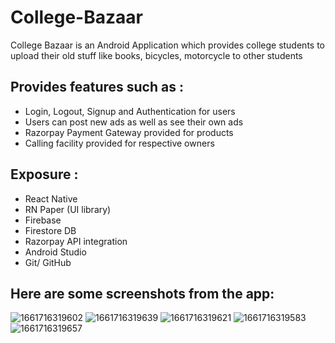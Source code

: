# College-Bazaar
College Bazaar is an Android Application which provides college students to upload their old stuff like books, bicycles, motorcycle to other students
## Provides features such as :
* Login, Logout, Signup and Authentication for users
* Users can post new ads as well as see their own ads
* Razorpay Payment Gateway provided for products
* Calling facility provided for respective owners

## Exposure :
* React Native 
* RN Paper (UI library)
* Firebase
* Firestore DB
* Razorpay API integration
* Android Studio
* Git/ GitHub

## Here are some screenshots from the app: 
![1661716319602](https://user-images.githubusercontent.com/83115648/187092063-2b927cbd-03bf-4a8e-9bfc-aab4feb8a8f2.jpg)
![1661716319639](https://user-images.githubusercontent.com/83115648/187092065-9c0b35b8-3305-4ce2-8575-4a0cf8907d95.jpg)
![1661716319621](https://user-images.githubusercontent.com/83115648/187092067-2793947c-6881-499d-b800-c9c44ed6187f.jpg)
![1661716319583](https://user-images.githubusercontent.com/83115648/187092068-787929a2-69a2-49cc-bc0d-2e6527c48251.jpg)
![1661716319657](https://user-images.githubusercontent.com/83115648/187092071-fdb5a8a9-806f-45bd-97fc-a072b8595b74.jpg)




